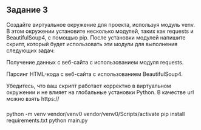 ## Задание 3

Создайте виртуальное окружение для проекта, используя модуль venv. В этом окружении установите несколько модулей, таких как requests и BeautifulSoup4, с помощью pip. После установки модулей напишите скрипт, который будет использовать эти модули для выполнения следующих задач:

Получение данных с веб-сайта с использованием модуля requests.

Парсинг HTML-кода с веб-сайта с использованием BeautifulSoup4.

Убедитесь, что ваш скрипт работает корректно в виртуальном окружении и не влияет на глобальные установки Python. В качестве url можно взять https://

###

python -m venv vendor/venv0
vendor/venv0/Scripts/activate
pip install requirements.txt
python main.py